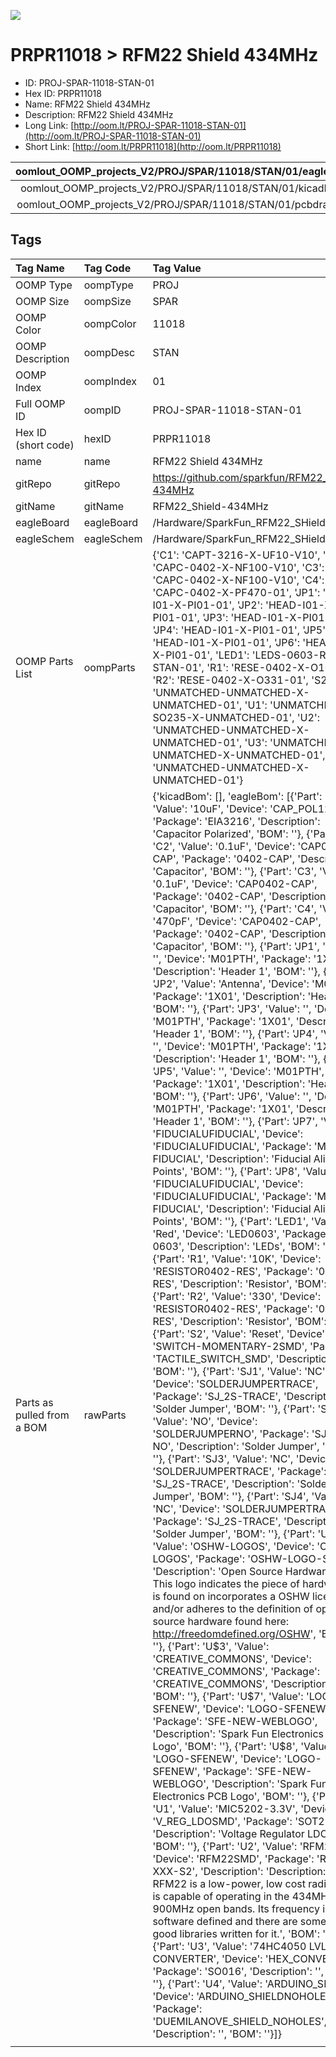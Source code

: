 


  
![][im]
# PRPR11018 > RFM22 Shield 434MHz

- ID: PROJ-SPAR-11018-STAN-01
- Hex ID: PRPR11018
- Name: RFM22 Shield 434MHz
- Description: RFM22 Shield 434MHz
- Long Link: [http://oom.lt/PROJ-SPAR-11018-STAN-01](http://oom.lt/PROJ-SPAR-11018-STAN-01)
- Short Link: [http://oom.lt/PRPR11018](http://oom.lt/PRPR11018)
  

|oomlout_OOMP_projects_V2/PROJ/SPAR/11018/STAN/01/eagleImage.png|oomlout_OOMP_projects_V2/PROJ/SPAR/11018/STAN/01/eagleSchemImage.png|oomlout_OOMP_projects_V2/PROJ/SPAR/11018/STAN/01/kicadPcb3dFront.png|oomlout_OOMP_projects_V2/PROJ/SPAR/11018/STAN/01/kicadPcb3dBack.png|
| :---: | :---: | :---: | :---: |
|oomlout_OOMP_projects_V2/PROJ/SPAR/11018/STAN/01/kicadPcb3d.png|oomlout_OOMP_projects_V2/PROJ/SPAR/11018/STAN/01/bomBack.png|oomlout_OOMP_projects_V2/PROJ/SPAR/11018/STAN/01/bomFront.png|oomlout_OOMP_projects_V2/PROJ/SPAR/11018/STAN/01/pcbdraw.svg|
|oomlout_OOMP_projects_V2/PROJ/SPAR/11018/STAN/01/pcbdrawBack.svg||||

## Tags
  

|Tag Name|Tag Code|Tag Value|
| :--- | :--- | :--- |
|OOMP Type|oompType|PROJ|
|OOMP Size|oompSize|SPAR|
|OOMP Color|oompColor|11018|
|OOMP Description|oompDesc|STAN|
|OOMP Index|oompIndex|01|
|Full OOMP ID|oompID|PROJ-SPAR-11018-STAN-01|
|Hex ID (short code)|hexID|PRPR11018|
|name|name|RFM22 Shield 434MHz|
|gitRepo|gitRepo|https://github.com/sparkfun/RFM22_Shield-434MHz|
|gitName|gitName|RFM22_Shield-434MHz|
|eagleBoard|eagleBoard|/Hardware/SparkFun_RFM22_SHield.brd|
|eagleSchem|eagleSchem|/Hardware/SparkFun_RFM22_SHield.sch|
|OOMP Parts List|oompParts|{'C1': 'CAPT-3216-X-UF10-V10', 'C2': 'CAPC-0402-X-NF100-V10', 'C3': 'CAPC-0402-X-NF100-V10', 'C4': 'CAPC-0402-X-PF470-01', 'JP1': 'HEAD-I01-X-PI01-01', 'JP2': 'HEAD-I01-X-PI01-01', 'JP3': 'HEAD-I01-X-PI01-01', 'JP4': 'HEAD-I01-X-PI01-01', 'JP5': 'HEAD-I01-X-PI01-01', 'JP6': 'HEAD-I01-X-PI01-01', 'LED1': 'LEDS-0603-R-STAN-01', 'R1': 'RESE-0402-X-O103-01', 'R2': 'RESE-0402-X-O331-01', 'S2': 'UNMATCHED-UNMATCHED-X-UNMATCHED-01', 'U1': 'UNMATCHED-SO235-X-UNMATCHED-01', 'U2': 'UNMATCHED-UNMATCHED-X-UNMATCHED-01', 'U3': 'UNMATCHED-UNMATCHED-X-UNMATCHED-01', 'U4': 'UNMATCHED-UNMATCHED-X-UNMATCHED-01'}|
|Parts as pulled from a BOM|rawParts|{'kicadBom': [], 'eagleBom': [{'Part': 'C1', 'Value': '10uF', 'Device': 'CAP_POL1206', 'Package': 'EIA3216', 'Description': 'Capacitor Polarized', 'BOM': ''}, {'Part': 'C2', 'Value': '0.1uF', 'Device': 'CAP0402-CAP', 'Package': '0402-CAP', 'Description': 'Capacitor', 'BOM': ''}, {'Part': 'C3', 'Value': '0.1uF', 'Device': 'CAP0402-CAP', 'Package': '0402-CAP', 'Description': 'Capacitor', 'BOM': ''}, {'Part': 'C4', 'Value': '470pF', 'Device': 'CAP0402-CAP', 'Package': '0402-CAP', 'Description': 'Capacitor', 'BOM': ''}, {'Part': 'JP1', 'Value': '', 'Device': 'M01PTH', 'Package': '1X01', 'Description': 'Header 1', 'BOM': ''}, {'Part': 'JP2', 'Value': 'Antenna', 'Device': 'M01PTH', 'Package': '1X01', 'Description': 'Header 1', 'BOM': ''}, {'Part': 'JP3', 'Value': '', 'Device': 'M01PTH', 'Package': '1X01', 'Description': 'Header 1', 'BOM': ''}, {'Part': 'JP4', 'Value': '', 'Device': 'M01PTH', 'Package': '1X01', 'Description': 'Header 1', 'BOM': ''}, {'Part': 'JP5', 'Value': '', 'Device': 'M01PTH', 'Package': '1X01', 'Description': 'Header 1', 'BOM': ''}, {'Part': 'JP6', 'Value': '', 'Device': 'M01PTH', 'Package': '1X01', 'Description': 'Header 1', 'BOM': ''}, {'Part': 'JP7', 'Value': 'FIDUCIALUFIDUCIAL', 'Device': 'FIDUCIALUFIDUCIAL', 'Package': 'MICRO-FIDUCIAL', 'Description': 'Fiducial Alignment Points', 'BOM': ''}, {'Part': 'JP8', 'Value': 'FIDUCIALUFIDUCIAL', 'Device': 'FIDUCIALUFIDUCIAL', 'Package': 'MICRO-FIDUCIAL', 'Description': 'Fiducial Alignment Points', 'BOM': ''}, {'Part': 'LED1', 'Value': 'Red', 'Device': 'LED0603', 'Package': 'LED-0603', 'Description': 'LEDs', 'BOM': ''}, {'Part': 'R1', 'Value': '10K', 'Device': 'RESISTOR0402-RES', 'Package': '0402-RES', 'Description': 'Resistor', 'BOM': ''}, {'Part': 'R2', 'Value': '330', 'Device': 'RESISTOR0402-RES', 'Package': '0402-RES', 'Description': 'Resistor', 'BOM': ''}, {'Part': 'S2', 'Value': 'Reset', 'Device': 'SWITCH-MOMENTARY-2SMD', 'Package': 'TACTILE_SWITCH_SMD', 'Description': '', 'BOM': ''}, {'Part': 'SJ1', 'Value': 'NC', 'Device': 'SOLDERJUMPERTRACE', 'Package': 'SJ_2S-TRACE', 'Description': 'Solder Jumper', 'BOM': ''}, {'Part': 'SJ2', 'Value': 'NO', 'Device': 'SOLDERJUMPERNO', 'Package': 'SJ_2S-NO', 'Description': 'Solder Jumper', 'BOM': ''}, {'Part': 'SJ3', 'Value': 'NC', 'Device': 'SOLDERJUMPERTRACE', 'Package': 'SJ_2S-TRACE', 'Description': 'Solder Jumper', 'BOM': ''}, {'Part': 'SJ4', 'Value': 'NC', 'Device': 'SOLDERJUMPERTRACE', 'Package': 'SJ_2S-TRACE', 'Description': 'Solder Jumper', 'BOM': ''}, {'Part': 'U$1', 'Value': 'OSHW-LOGOS', 'Device': 'OSHW-LOGOS', 'Package': 'OSHW-LOGO-S', 'Description': 'Open Source Hardware Logo This logo indicates the piece of hardware it is found on incorporates a OSHW license and/or adheres to the definition of open source hardware found here: http://freedomdefined.org/OSHW', 'BOM': ''}, {'Part': 'U$3', 'Value': 'CREATIVE_COMMONS', 'Device': 'CREATIVE_COMMONS', 'Package': 'CREATIVE_COMMONS', 'Description': '', 'BOM': ''}, {'Part': 'U$7', 'Value': 'LOGO-SFENEW', 'Device': 'LOGO-SFENEW', 'Package': 'SFE-NEW-WEBLOGO', 'Description': 'Spark Fun Electronics PCB Logo', 'BOM': ''}, {'Part': 'U$8', 'Value': 'LOGO-SFENEW', 'Device': 'LOGO-SFENEW', 'Package': 'SFE-NEW-WEBLOGO', 'Description': 'Spark Fun Electronics PCB Logo', 'BOM': ''}, {'Part': 'U1', 'Value': 'MIC5202-3.3V', 'Device': 'V_REG_LDOSMD', 'Package': 'SOT23-5', 'Description': 'Voltage Regulator LDO', 'BOM': ''}, {'Part': 'U2', 'Value': 'RFM22', 'Device': 'RFM22SMD', 'Package': 'RFM22-XXX-S2', 'Description': 'Description: The RFM22 is a low-power, low cost radio that is capable of operating in the 434MHz and 900MHz open bands. Its frequency is software defined and there are some very good libraries written for it.', 'BOM': ''}, {'Part': 'U3', 'Value': '74HC4050 LVL CONVERTER', 'Device': 'HEX_CONVERTER', 'Package': 'SO016', 'Description': '', 'BOM': ''}, {'Part': 'U4', 'Value': 'ARDUINO_SHIELD', 'Device': 'ARDUINO_SHIELDNOHOLES', 'Package': 'DUEMILANOVE_SHIELD_NOHOLES', 'Description': '', 'BOM': ''}]}|
||||



[im]: PROJ/SPAR/11018/STAN/01/kicadPcb3d_450.png
